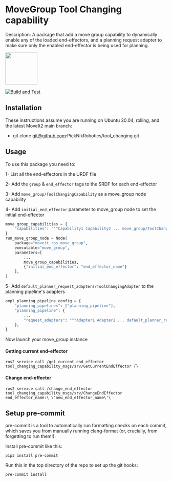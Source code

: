 # MoveGroup Tool Changing capability

Description: A package that add a move group capability to dynamically enable any of the loaded end-effectors, and a planning request adapter to make sure only the enabled end-effector is being used for planning. 

<img src="https://picknik.ai/assets/images/logo.jpg" width="100">

[![Build and Test](https://github.com/PickNikRobotics/tool_changing/actions/workflows/build_and_test.yaml/badge.svg)](https://github.com/PickNikRobotics/tool_changing/actions/workflows/build_and_test.yaml)

## Installation

These instructions assume you are running on Ubuntu 20.04, rolling, and the latest MoveIt2 main branch:
- git clone git@github.com:PickNikRobotics/tool_changing.git

## Usage

To use this package you need to:

1- List all the end-effectors in the URDF file

2- Add the `group` & `end_effector` tags to the SRDF for each end-effector

3- Add `move_group/ToolChangingCapability` as a move_group node capability

4- Add `initial_end_effector` parameter to move_group node to set the initial end-effector
```py
move_group_capabilities = {
    "capabilities": """Capability1 Capability2 ... move_group/ToolChangingCapability"""
}
run_move_group_node = Node(
    package="moveit_ros_move_group",
    executable="move_group",
    parameters=[
        ...
        move_group_capabilities,
        {"initial_end_effector": "end_effector_name"}
    ],
)
```

5- Add `default_planner_request_adapters/ToolChangingAdapter` to the planning pipeline's adapters
```py
ompl_planning_pipeline_config = {
    "planning_pipelines": ["planning_pipeline"],
    "planning_pipeline": {
        ...
        "request_adapters": """Adapter1 Adapter2 ... default_planner_request_adapters/ToolChangingAdapter""",
    },
}
```

Now launch your move_group instance

#### Getting current end-effector

`ros2 service call /get_current_end_effector tool_changing_capability_msgs/srv/GetCurrentEndEffector {}`


#### Change end-effector

`ros2 service call /change_end_effector tool_changing_capability_msgs/srv/ChangeEndEffector end_effector_name:\ \'new_end_effector_name\'\ `

## Setup pre-commit

pre-commit is a tool to automatically run formatting checks on each commit, which saves you from manually running clang-format (or, crucially, from forgetting to run them!).

Install pre-commit like this:

```
pip3 install pre-commit
```

Run this in the top directory of the repo to set up the git hooks:

```
pre-commit install
```
